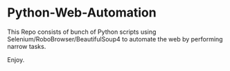 # Python-Web-Automation
This Repo consists of bunch of Python scripts using Selenium/RoboBrowser/BeautifulSoup4 to automate the web by performing narrow tasks.

Enjoy.
